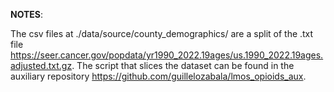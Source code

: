 **NOTES**: 

The csv files at ./data/source/county_demographics/ are a split of the .txt file https://seer.cancer.gov/popdata/yr1990_2022.19ages/us.1990_2022.19ages.adjusted.txt.gz. The script that slices the dataset can be found in the auxiliary repository https://github.com/guillelozabala/lmos_opioids_aux.
